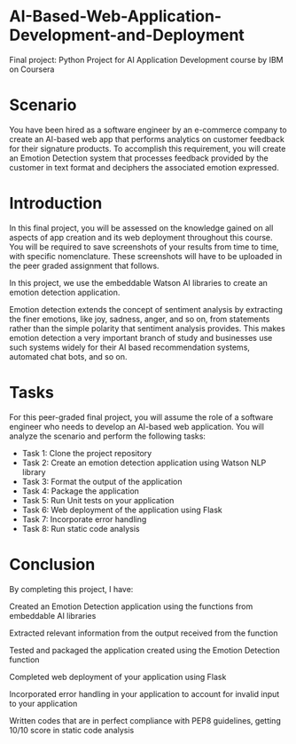 # AI-Based-Web-Application-Development-and-Deployment
Final project: Python Project for AI Application Development course by IBM on Coursera

# Scenario
You have been hired as a software engineer by an e-commerce company to create an AI-based web app that performs analytics on customer feedback for their signature products. To accomplish this requirement, you will create an Emotion Detection system that processes feedback provided by the customer in text format and deciphers the associated emotion expressed.

# Introduction
In this final project, you will be assessed on the knowledge gained on all aspects of app creation and its web deployment throughout this course. You will be required to save screenshots of your results from time to time, with specific nomenclature. These screenshots will have to be uploaded in the peer graded assignment that follows.

In this project, we use the embeddable Watson AI libraries to create an emotion detection application.

Emotion detection extends the concept of sentiment analysis by extracting the finer emotions, like joy, sadness, anger, and so on, from statements rather than the simple polarity that sentiment analysis provides. This makes emotion detection a very important branch of study and businesses use such systems widely for their AI based recommendation systems, automated chat bots, and so on.

# Tasks  
For this peer-graded final project, you will assume the role of a software engineer who needs to develop an AI-based web application. You will analyze the scenario and perform the following tasks:

* Task 1: Clone the project repository
* Task 2: Create an emotion detection application using Watson NLP library
* Task 3: Format the output of the application
* Task 4: Package the application
* Task 5: Run Unit tests on your application
* Task 6: Web deployment of the application using Flask
* Task 7: Incorporate error handling
* Task 8: Run static code analysis

# Conclusion
By completing this project, I have:

Created an Emotion Detection application using the functions from embeddable AI libraries

Extracted relevant information from the output received from the function

Tested and packaged the application created using the Emotion Detection function

Completed web deployment of your application using Flask

Incorporated error handling in your application to account for invalid input to your application

Written codes that are in perfect compliance with PEP8 guidelines, getting 10/10 score in static code analysis
